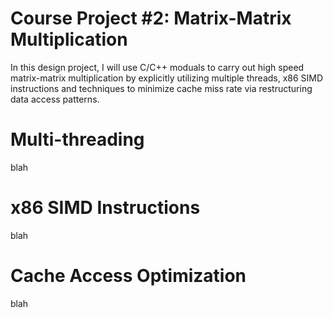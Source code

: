 # Course Project #2: Matrix-Matrix Multiplication

In this design project, I will use C/C++ moduals to carry out high speed matrix-matrix multiplication by explicitly utilizing multiple threads, x86 SIMD instructions and techniques to minimize cache miss rate via restructuring data access patterns.


# Multi-threading

blah


# x86 SIMD Instructions

blah


# Cache Access Optimization

blah
